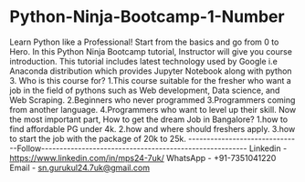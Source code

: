 # Python-Ninja-Bootcamp-1-Number
Learn Python like a Professional! Start from the basics and go from 0 to Hero.  In this Python Ninja Bootcamp tutorial, Instructor will give you course introduction. This tutorial includes latest technology used by Google i.e Anaconda distribution which provides Jupyter Notebook along with python 3.    Who is this course for?  1.This course suitable for the fresher who want a job in the field of pythons such as Web development, Data science, and Web Scraping. 2.Beginners who never programmed 3.Programmers coming from another language. 4.Programmers who want to level up their skill.    Now the most important part, How to get the dream Job in Bangalore?  1.how to find affordable PG under 4k. 2.how and where should freshers apply. 3.how to start the job with the package of 20k to 25k.    -------------------------------Follow--------------------------------------------------------  Linkedin - https://www.linkedin.com/in/mps24-7uk/ WhatsApp - +91-7351041220 Email - sn.gurukul24.7uk@gmail.com
